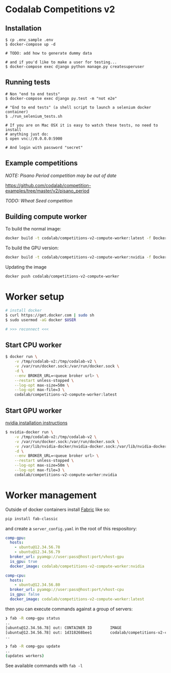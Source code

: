 # Codalab Competitions v2

## Installation


```
$ cp .env_sample .env
$ docker-compose up -d

# TODO: add how to generate dummy data

# and if you'd like to make a user for testing...
$ docker-compose exec django python manage.py createsuperuser
```

## Running tests

```
# Non "end to end tests"
$ docker-compose exec django py.test -m "not e2e"

# "End to end tests" (a shell script to launch a selenium docker container)
$ ./run_selenium_tests.sh

# If you are on Mac OSX it is easy to watch these tests, no need to install
# anything just do:
$ open vnc://0.0.0.0:5900

# And login with password "secret"
```

## Example competitions

_NOTE: Pisano Period competition may be out of date_

https://github.com/codalab/competition-examples/tree/master/v2/pisano_period

_TODO: Wheat Seed competition_


## Building compute worker

To build the normal image:

```bash
docker build -t codalab/competitions-v2-compute-worker:latest -f Dockerfile.compute_worker .
```

To build the GPU version:
```bash
docker build -t codalab/competitions-v2-compute-worker:nvidia -f Dockerfile.compute_worker_gpu .
```

Updating the image

```bash
docker push codalab/competitions-v2-compute-worker
```


# Worker setup

```bash
# install docker
$ curl https://get.docker.com | sudo sh
$ sudo usermod -aG docker $USER

# >>> reconnect <<<
```

## Start CPU worker

```bash
$ docker run \
    -v /tmp/codalab-v2:/tmp/codalab-v2 \
    -v /var/run/docker.sock:/var/run/docker.sock \
    -d \
    --env BROKER_URL=<queue broker url> \
    --restart unless-stopped \
    --log-opt max-size=50m \
    --log-opt max-file=3 \
    codalab/competitions-v2-compute-worker:latest 
```


## Start GPU worker

[nvidia installation instructions](https://github.com/NVIDIA/nvidia-docker#quickstart)

```bash
$ nvidia-docker run \
    -v /tmp/codalab-v2:/tmp/codalab-v2 \
    -v /var/run/docker.sock:/var/run/docker.sock \
    -v /var/lib/nvidia-docker/nvidia-docker.sock:/var/lib/nvidia-docker/nvidia-docker.sock \
    -d \
    --env BROKER_URL=<queue broker url> \
    --restart unless-stopped \
    --log-opt max-size=50m \
    --log-opt max-file=3 \
    codalab/competitions-v2-compute-worker:nvidia 
```

# Worker management

Outside of docker containers install [Fabric](http://fabfile.org/) like so:

```bash
pip install fab-classic
```

and create a `server_config.yaml` in the root of this respository:

```yaml
comp-gpu:
  hosts:
    - ubuntu@12.34.56.78
    - ubuntu@12.34.56.79
  broker_url: pyamqp://user:pass@host:port/vhost-gpu
  is_gpu: true
  docker_image: codalab/competitions-v2-compute-worker:nvidia

comp-cpu:
  hosts:
    - ubuntu@12.34.56.80
  broker_url: pyamqp://user:pass@host:port/vhost-cpu
  is_gpu: false
  docker_image: codalab/competitions-v2-compute-worker:latest
```

then you can execute commands against a group of servers:

```bash
❯ fab -R comp-gpu status
..
[ubuntu@12.34.56.78] out: CONTAINER ID        IMAGE                                           COMMAND                  CREATED             STATUS              PORTS               NAMES
[ubuntu@12.34.56.78] out: 1d318268bee1        codalab/competitions-v2-compute-worker:nvidia   "/bin/sh -c 'celery …"   2 hours ago         Up 2 hours                              hardcore_greider
..

❯ fab -R comp-gpu update
..
(updates workers)
```

See available commands with `fab -l`
